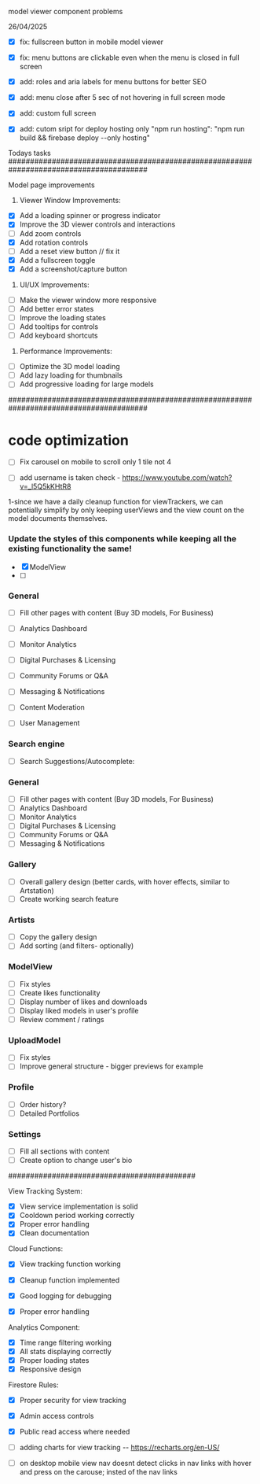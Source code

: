 model viewer component problems

26/04/2025
- [x] fix: fullscreen button in mobile model viewer
- [x] fix: menu buttons are clickable even when the menu is closed in full screen
- [x] add: roles and aria labels for menu buttons for better SEO
- [x] add: menu close after 5 sec of not hovering in full screen mode 
- [x] add: custom full screen  
- [x] add: cutom sript for deploy hosting only "npm run hosting": "npm run build && firebase deploy --only hosting"



Todays tasks
########################################################################################

Model page improvements

1. Viewer Window Improvements:
- [x] Add a loading spinner or progress indicator
- [x] Improve the 3D viewer controls and interactions
- [ ] Add zoom controls
- [x] Add rotation controls
- [ ] Add a reset view button                                               // fix it
- [x] Add a fullscreen toggle
- [x] Add a screenshot/capture button
  
1. UI/UX Improvements:
- [ ] Make the viewer window more responsive
- [ ] Add better error states
- [ ] Improve the loading states
- [ ] Add tooltips for controls
- [ ] Add keyboard shortcuts
  
1. Performance Improvements:
- [ ] Optimize the 3D model loading
- [ ] Add lazy loading for thumbnails
- [ ] Add progressive loading for large models

########################################################################################








# code optimization


- [ ] Fix carousel on mobile to scroll only 1 tile not 4
- [ ] add username is taken check - https://www.youtube.com/watch?v=_l5Q5kKHtR8


1-since we have a daily cleanup function for viewTrackers, 
we can potentially simplify by only keeping userViews and 
the view count on the model documents themselves.


### Update the styles of this components while keeping all the existing functionality the same!
- [x] ModelView
- [ ] 

### General
- [ ] Fill other pages with content (Buy 3D models, For Business)
- [ ] Analytics Dashboard
- [ ] Monitor Analytics
- [ ] Digital Purchases & Licensing
- [ ] Community Forums or Q&A
- [ ] Messaging & Notifications

- [ ] Content Moderation
- [ ] User Management

### Search engine
- [ ] Search Suggestions/Autocomplete:

### General
- [ ] Fill other pages with content (Buy 3D models, For Business)
- [ ] Analytics Dashboard
- [ ] Monitor Analytics
- [ ] Digital Purchases & Licensing
- [ ] Community Forums or Q&A
- [ ] Messaging & Notifications

### Gallery
- [ ] Overall gallery design (better cards, with hover effects, similar to Artstation)
- [ ] Create working search feature

### Artists
- [ ] Copy the gallery design
- [ ] Add sorting (and filters- optionally)

### ModelView
- [ ] Fix styles
- [ ] Create likes functionality
- [ ] Display number of likes and downloads
- [ ] Display liked models in user's profile
- [ ] Review comment / ratings

### UploadModel
- [ ] Fix styles
- [ ] Improve general structure - bigger previews for example

### Profile
- [ ] Order history?
- [ ] Detailed Portfolios

### Settings
- [ ] Fill all sections with content
- [ ] Create option to change user's bio

###########################################

View Tracking System:
- [x] View service implementation is solid
- [x] Cooldown period working correctly
- [x] Proper error handling
- [x] Clean documentation

Cloud Functions:
- [x] View tracking function working
- [x] Cleanup function implemented
- [x] Good logging for debugging
- [x] Proper error handling


Analytics Component:
- [x] Time range filtering working
- [x] All stats displaying correctly
- [x] Proper loading states
- [x] Responsive design

Firestore Rules:
- [x] Proper security for view tracking
- [x] Admin access controls
- [x] Public read access where needed

- [ ] adding charts for view tracking -- https://recharts.org/en-US/




- [ ] on desktop mobile view nav doesnt detect clicks in nav links with hover and press on the carouse; insted of the nav links